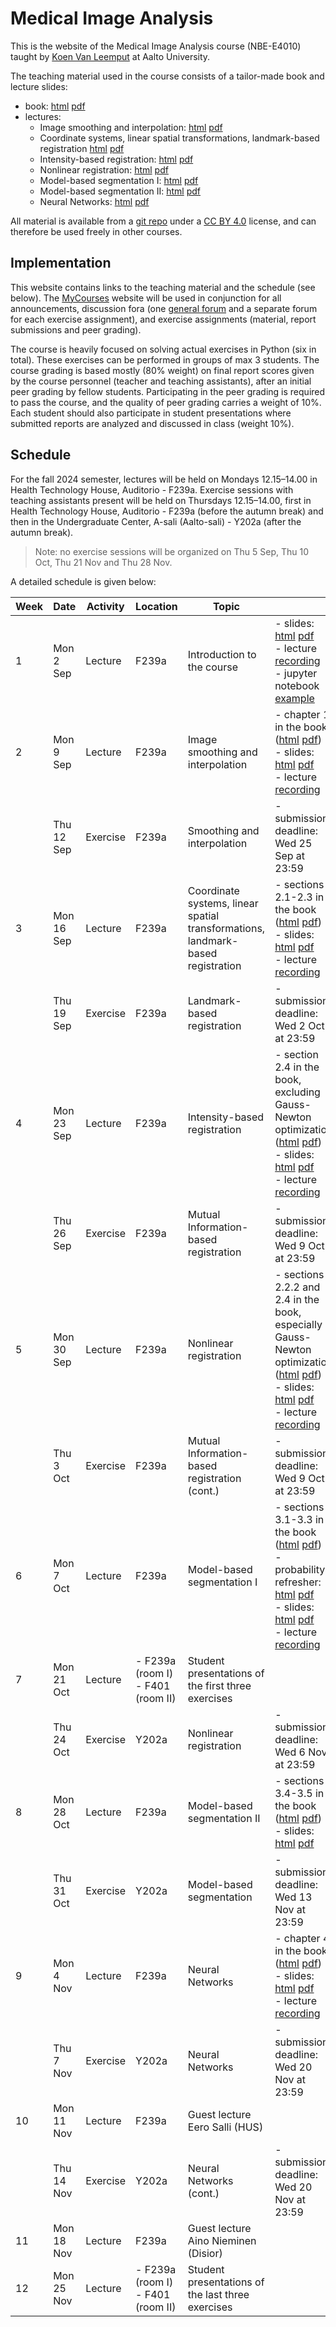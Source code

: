 # Medical Image Analysis

This is the website of the Medical Image Analysis course (NBE-E4010) taught by [Koen Van Leemput](https://users.aalto.fi/vanlek2) at Aalto University.

The teaching material used in the course consists of a tailor-made book and lecture slides:  
- book: [html](book/html/index.html) [pdf](book/mia.pdf)
- lectures:
  + Image smoothing and interpolation: [html](lecture_slides/smoothing_and_interpolation/html/index.html) [pdf](lecture_slides/smoothing_and_interpolation/smoothing_and_interpolation.pdf)
  + Coordinate systems, linear spatial transformations, landmark-based registration [html](lecture_slides/landmark_based_registration/html/index.html) [pdf](lecture_slides/landmark_based_registration/landmark_based_registration.pdf)
  + Intensity-based registration: [html](lecture_slides/intensity_based_registration/html/index.html) [pdf](lecture_slides/intensity_based_registration/intensity_based_registration.pdf)
  + Nonlinear registration: [html](lecture_slides/nonlinear_registration/html/index.html) [pdf](lecture_slides/nonlinear_registration/nonlinear_registration.pdf)
  + Model-based segmentation I: [html](lecture_slides/model_based_segmentation_I/html/index.html) [pdf](lecture_slides/model_based_segmentation_I/model_based_segmentation_I.pdf)
  + Model-based segmentation II: [html](lecture_slides/model_based_segmentation_II/html/index.html) [pdf](lecture_slides/model_based_segmentation_II/model_based_segmentation_II.pdf)
  + Neural Networks: [html](lecture_slides/neural_networks/html/index.html) [pdf](lecture_slides/neural_networks/neural_networks.pdf)

All material is available from a [git repo](https://github.com/leempko/mia/) under a [CC BY 4.0](https://creativecommons.org/licenses/by/4.0/) license, and can therefore be used freely in other courses.

## Implementation

This website contains links to the teaching material and the schedule (see below). The [MyCourses](https://mycourses.aalto.fi/course/view.php?id=44862) website will be used in conjunction for all announcements, discussion fora (one [general forum](https://mycourses.aalto.fi/mod/forum/view.php?id=1232246) and a separate forum for each exercise assignment), and exercise assignments (material, report submissions and peer grading).

The course is heavily focused on solving actual exercises in Python (six in total). These exercises can be performed in groups of max 3 students. The course grading is based mostly (80% weight) on final report scores given by the course personnel (teacher and teaching assistants), after an initial peer grading by fellow students. Participating in the peer grading is required to pass the course, and the quality of peer grading carries a weight of 10%. Each student should also participate in student presentations where submitted reports are analyzed and discussed in class (weight 10%).


## Schedule

For the fall 2024 semester, lectures will be held on Mondays 12.15–14.00 in Health Technology House, Auditorio - F239a. Exercise sessions with teaching assistants present will be held on Thursdays 12.15–14.00, first in Health Technology House, Auditorio - F239a (before the autumn break) and then in the Undergraduate Center, A-sali (Aalto-sali) - Y202a (after the autumn break).

> Note: no exercise sessions will be organized on Thu 5 Sep, Thu 10 Oct, Thu 21 Nov and Thu 28 Nov.

A detailed schedule is given below:

| Week |  Date | Activity | Location | Topic |  |
| --- | ---   | ---      | ---   | --- | --- |
| 1 | Mon 2 Sep | Lecture |  F239a | Introduction to the course | - slides: [html](lecture_slides/introduction/html/index.html) [pdf](lecture_slides/introduction/intro.pdf) <br/> - lecture [recording](https://aalto.cloud.panopto.eu/Panopto/Pages/Viewer.aspx?id=0c520a9c-e5e9-40f0-ac10-b1df0098564d) <br/> - jupyter notebook [example](lecture_slides/introduction/exampleNotebook.ipynb) |
| 2 | Mon 9 Sep | Lecture |  F239a | Image smoothing and interpolation | - chapter 1 in the book ([html](book/html/index.html?page=5) [pdf](book/mia.pdf)) <br/> - slides: [html](lecture_slides/smoothing_and_interpolation/html/index.html) [pdf](lecture_slides/smoothing_and_interpolation/smoothing_and_interpolation.pdf) <br/> - lecture [recording](https://aalto.cloud.panopto.eu/Panopto/Pages/Viewer.aspx?id=a7f7f745-90fc-4d09-9d99-b1e600985360) |
| | Thu 12 Sep | Exercise | F239a | Smoothing and interpolation | - submission deadline: Wed 25 Sep at 23:59 |
| 3 | Mon 16 Sep | Lecture |  F239a | Coordinate systems, linear spatial transformations, landmark-based registration | - sections 2.1-2.3 in the book ([html](book/html/index.html?page=19) [pdf](book/mia.pdf)) <br/> - slides: [html](lecture_slides/landmark_based_registration/html/index.html) [pdf](lecture_slides/landmark_based_registration/landmark_based_registration.pdf) <br/> - lecture [recording](https://aalto.cloud.panopto.eu/Panopto/Pages/Viewer.aspx?id=1ba65dbd-ff20-4358-9a7a-b1ed0098c11d) |
| | Thu 19 Sep | Exercise | F239a | Landmark-based registration | - submission deadline: Wed 2 Oct at 23:59 |
| 4 | Mon 23 Sep | Lecture |  F239a | Intensity-based registration | - section 2.4 in the book, excluding Gauss-Newton optimization ([html](book/html/index.html?page=27) [pdf](book/mia.pdf)) <br/> - slides: [html](lecture_slides/intensity_based_registration/html/index.html) [pdf](lecture_slides/intensity_based_registration/intensity_based_registration.pdf) <br/> - lecture [recording](https://aalto.cloud.panopto.eu/Panopto/Pages/Viewer.aspx?id=59da6aba-ad83-4838-9577-b1f40099b4f9) |
|  | Thu 26 Sep | Exercise | F239a | Mutual Information-based registration | - submission deadline: Wed 9 Oct: at 23:59 |
| 5 | Mon 30 Sep | Lecture |  F239a | Nonlinear registration | - sections 2.2.2 and 2.4 in the book, especially Gauss-Newton optimization ([html](book/html/index.html?page=25) [pdf](book/mia.pdf)) <br/> - slides: [html](lecture_slides/nonlinear_registration/html/index.html) [pdf](lecture_slides/nonlinear_registration/nonlinear_registration.pdf) <br/> - lecture [recording](https://aalto.cloud.panopto.eu/Panopto/Pages/Viewer.aspx?id=a7a1e6ac-1621-4c55-8fa5-b1fb0099319a) |
| | Thu 3 Oct | Exercise | F239a | Mutual Information-based registration (cont.) | - submission deadline: Wed 9 Oct: at 23:59 |
| 6 | Mon 7 Oct | Lecture |  F239a | Model-based segmentation I | - sections 3.1-3.3 in the book ([html](book/html/index.html?page=35) [pdf](book/mia.pdf)) <br/> - probability refresher: [html](lecture_slides/model_based_segmentation_I/html_refresher/index.html) [pdf](lecture_slides/model_based_segmentation_I/refresher_on_probability.pdf) <br/> - slides: [html](lecture_slides/model_based_segmentation_I/html/index.html) [pdf](lecture_slides/model_based_segmentation_I/model_based_segmentation_I.pdf) <br/> - lecture [recording](https://aalto.cloud.panopto.eu/Panopto/Pages/Viewer.aspx?id=de8f4418-c466-482c-92f4-b20200997a94)|
| 7 | Mon 21 Oct | Lecture | - F239a (room I) <br/> - F401 (room II) | Student presentations of the first three exercises | |
| | Thu 24 Oct | Exercise | Y202a | Nonlinear registration | - submission deadline: Wed 6 Nov at 23:59 |
| 8 | Mon 28 Oct | Lecture |  F239a | Model-based segmentation II | - sections 3.4-3.5 in the book ([html](book/html/index.html?page=44) [pdf](book/mia.pdf)) <br/> - slides: [html](lecture_slides/model_based_segmentation_II/html/index.html) [pdf](lecture_slides/model_based_segmentation_II/model_based_segmentation_II.pdf)|
| | Thu 31 Oct | Exercise | Y202a | Model-based segmentation | - submission deadline: Wed 13 Nov at 23:59 |
| 9 | Mon 4 Nov | Lecture |  F239a | Neural Networks | - chapter 4 in the book ([html](book/html/index.html?page=55) [pdf](book/mia.pdf)) <br/> - slides: [html](lecture_slides/neural_networks/html/index.html) [pdf](lecture_slides/neural_networks/neural_networks.pdf) <br/> - lecture [recording](https://aalto.cloud.panopto.eu/Panopto/Pages/Viewer.aspx?id=0d54885a-8f21-453c-94f5-b21e00aa3756) |
| | Thu 7 Nov | Exercise | Y202a | Neural Networks | - submission deadline: Wed 20 Nov at 23:59 |
| 10 | Mon 11 Nov | Lecture |  F239a | Guest lecture Eero Salli (HUS) | |
| | Thu 14 Nov | Exercise | Y202a | Neural Networks (cont.) | - submission deadline: Wed 20 Nov at 23:59 |
| 11 | Mon 18 Nov | Lecture |  F239a | Guest lecture Aino Nieminen (Disior) | |
| 12 | Mon 25 Nov | Lecture | - F239a (room I) <br/> - F401 (room II) | Student presentations of the last three exercises | |



